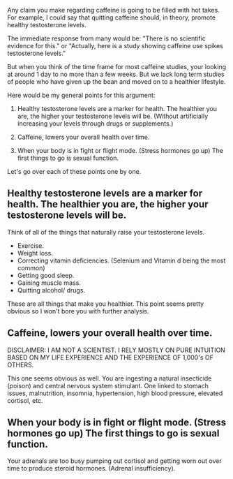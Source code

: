 
Any claim you make regarding caffeine is going to be filled with hot takes. For example, I could say that quitting caffeine should, in theory, promote healthy testosterone levels. 

The immediate response from many would be: "There is no scientific evidence for this." or "Actually, here is a study showing caffeine use spikes testosterone levels." 

But when you think of the time frame for most caffeine studies, your looking at around 1 day to no more than a few weeks. But we lack long term studies of people who have given up the bean and moved on to a healthier lifestyle. 

Here would be my general points for this argument:

1. Healthy testosterone levels are a marker for health. The healthier you are, the higher your testosterone levels will be. (Without artificially increasing your levels through drugs or supplements.)

2. Caffeine, lowers your overall health over time.

3. When your body is in fight or flight mode. (Stress hormones go up) The first things to go is sexual function. 

Let's go over each of these points one by one. 

## Healthy testosterone levels are a marker for health. The healthier you are, the higher your testosterone levels will be. 

Think of all of the things that naturally raise your testosterone levels. 

- Exercise.
- Weight loss.
- Correcting vitamin deficiencies. (Selenium and Vitamin d being the most common)
- Getting good sleep. 
- Gaining muscle mass. 
- Quitting alcohol/ drugs. 

These are all things that make you healthier. This point seems pretty obvious so I won't bore you with further analysis. 


## Caffeine, lowers your overall health over time.

DISCLAIMER: I AM NOT A SCIENTIST. I RELY MOSTLY ON PURE INTUITION BASED ON MY LIFE EXPERIENCE AND THE EXPERIENCE OF 1,000's OF OTHERS.

This one seems obvious as well. You are ingesting a natural insecticide (poison) and central nervous system stimulant. One linked to stomach issues, malnutrition, insomnia, hypertension, high blood pressure, elevated cortisol, etc. 

## When your body is in fight or flight mode. (Stress hormones go up) The first things to go is sexual function. 

Your adrenals are too busy pumping out cortisol and getting worn out over time to produce steroid hormones. (Adrenal insufficiency).




